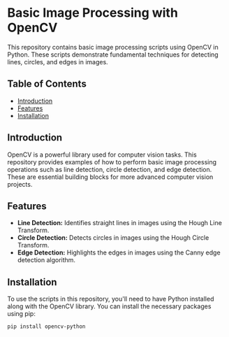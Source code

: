 # Basic Image Processing with OpenCV

This repository contains basic image processing scripts using OpenCV in Python. These scripts demonstrate fundamental techniques for detecting lines, circles, and edges in images.

## Table of Contents

- [Introduction](#introduction)
- [Features](#features)
- [Installation](#installation)

## Introduction

OpenCV is a powerful library used for computer vision tasks. This repository provides examples of how to perform basic image processing operations such as line detection, circle detection, and edge detection. These are essential building blocks for more advanced computer vision projects.

## Features

- **Line Detection:** Identifies straight lines in images using the Hough Line Transform.
- **Circle Detection:** Detects circles in images using the Hough Circle Transform.
- **Edge Detection:** Highlights the edges in images using the Canny edge detection algorithm.

## Installation

To use the scripts in this repository, you'll need to have Python installed along with the OpenCV library. You can install the necessary packages using pip:

```bash
pip install opencv-python
